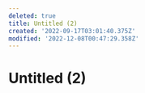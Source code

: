 ```yaml
---
deleted: true
title: Untitled (2)
created: '2022-09-17T03:01:40.375Z'
modified: '2022-12-08T00:47:29.358Z'
---
```


# Untitled (2)
